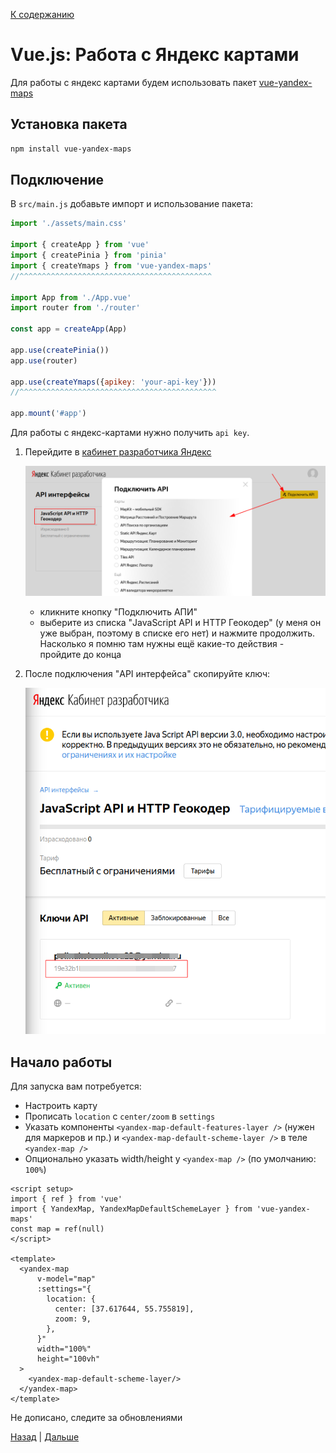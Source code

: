 [К содержанию](../readme.md#введение-в-web-разработку)

# Vue.js: Работа с Яндекс картами

Для работы с яндекс картами будем использовать пакет [vue-yandex-maps](https://yandex-maps-unofficial.github.io/vue-yandex-maps/guide/about.html)

## Установка пакета

```bash
npm install vue-yandex-maps
```

## Подключение

В `src/main.js` добавьте импорт и использование пакета:

```js
import './assets/main.css'

import { createApp } from 'vue'
import { createPinia } from 'pinia'
import { createYmaps } from 'vue-yandex-maps'
//^^^^^^^^^^^^^^^^^^^^^^^^^^^^^^^^^^^^^^^^^^^

import App from './App.vue'
import router from './router'

const app = createApp(App)

app.use(createPinia())
app.use(router)

app.use(createYmaps({apikey: 'your-api-key'}))
//^^^^^^^^^^^^^^^^^^^^^^^^^^^^^^^^^^^^^^^^^^^^

app.mount('#app')
```

Для работы с яндекс-картами нужно получить `api key`.

1. Перейдите в [кабинет разработчика Яндекс](https://developer.tech.yandex.ru/services)

    ![](../img/web_026.png)

    * кликните кнопку "Подключить АПИ"
    * выберите из списка "JavaScript API и HTTP Геокодер" (у меня он уже выбран, поэтому в списке его нет) и нажмите продолжить. Насколько я помню там нужны ещё какие-то действия - пройдите до конца

1. После подключения "API интерфейса" скопируйте ключ:

    ![](../img/web_027.png)


## Начало работы

Для запуска вам потребуется:

* Настроить карту
* Прописать `location` с `center/zoom` в `settings`
* Указать компоненты `<yandex-map-default-features-layer />` (нужен для маркеров и пр.) и `<yandex-map-default-scheme-layer />` в теле `<yandex-map />`
* Опционально указать width/height у `<yandex-map />` (по умолчанию: `100%`)

```vue
<script setup>
import { ref } from 'vue'
import { YandexMap, YandexMapDefaultSchemeLayer } from 'vue-yandex-maps'
const map = ref(null)
</script>

<template>
  <yandex-map
      v-model="map"
      :settings="{
        location: {
          center: [37.617644, 55.755819],
          zoom: 9,
        },
      }"
      width="100%"
      height="100vh"
  >
    <yandex-map-default-scheme-layer/>
  </yandex-map>
</template>
```

Не дописано, следите за обновлениями

[Назад](./web_18.md) | [Дальше](./web_20.md)
